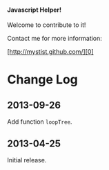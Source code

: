 #### Javascript Helper!

Welcome to contribute to it!

Contact me for more information:  

[http://mystist.github.com/][0]  

[0]: http://mystist.github.com/

# Change Log

## 2013-09-26
Add function `loopTree`.

## 2013-04-25  
Initial release.
